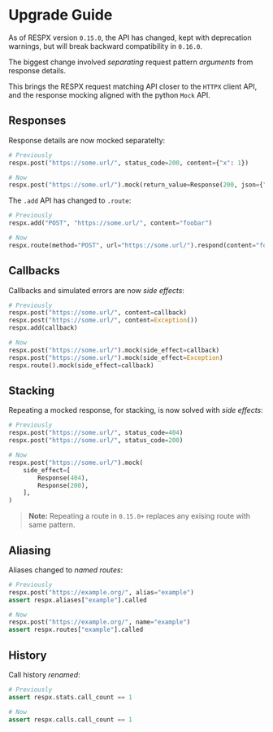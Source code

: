 # Upgrade Guide

As of RESPX version `0.15.0`, the API has changed, kept with deprecation warnings, but will break backward compatibility in `0.16.0`.

The biggest change involved *separating* request pattern *arguments* from response details.

This brings the RESPX request matching API closer to the `HTTPX` client API, and the response mocking aligned with the python `Mock` API.

## Responses
Response details are now mocked separatelty:
``` python
# Previously
respx.post("https://some.url/", status_code=200, content={"x": 1})

# Now
respx.post("https://some.url/").mock(return_value=Response(200, json={"x": 1}))
```

The `.add` API has changed to `.route`:
``` python
# Previously
respx.add("POST", "https://some.url/", content="foobar")

# Now
respx.route(method="POST", url="https://some.url/").respond(content="foobar")
```

## Callbacks
Callbacks and simulated errors are now *side effects*:
``` python
# Previously
respx.post("https://some.url/", content=callback)
respx.post("https://some.url/", content=Exception())
respx.add(callback)

# Now
respx.post("https://some.url/").mock(side_effect=callback)
respx.post("https://some.url/").mock(side_effect=Exception)
respx.route().mock(side_effect=callback)
```

## Stacking
Repeating a mocked response, for stacking, is now solved with *side effects*:
``` python
# Previously
respx.post("https://some.url/", status_code=404)
respx.post("https://some.url/", status_code=200)

# Now
respx.post("https://some.url/").mock(
    side_effect=[
        Response(404),
        Response(200),
    ],
)
```
> **Note:** Repeating a route in `0.15.0+` replaces any exising route with same pattern.

## Aliasing
Aliases changed to *named routes*:
``` python
# Previously
respx.post("https://example.org/", alias="example")
assert respx.aliases["example"].called

# Now
respx.post("https://example.org/", name="example")
assert respx.routes["example"].called
```

## History
Call history *renamed*:
``` python
# Previously
assert respx.stats.call_count == 1

# Now
assert respx.calls.call_count == 1
```


